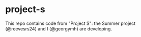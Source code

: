 # project-s
This repo contains code from "Project S": the Summer project (@reevesrs24) and I (@georgymh) are developing.
